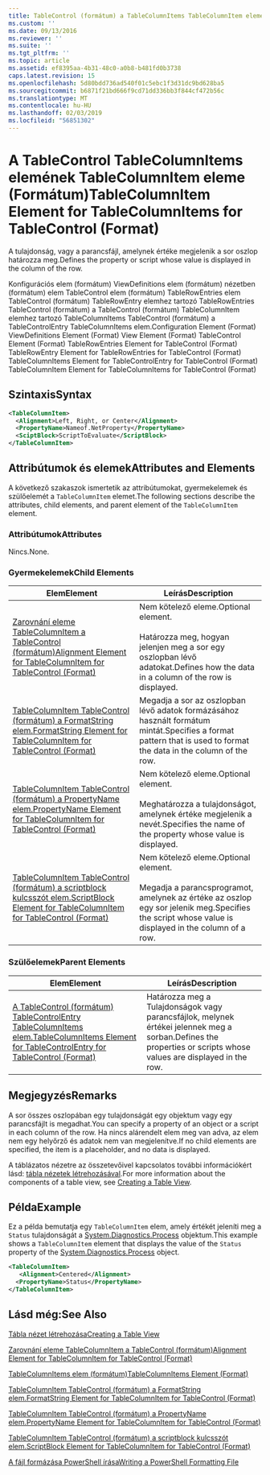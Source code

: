 ```yaml
---
title: TableControl (formátum) a TableColumnItems TableColumnItem eleme |} A Microsoft Docs
ms.custom: ''
ms.date: 09/13/2016
ms.reviewer: ''
ms.suite: ''
ms.tgt_pltfrm: ''
ms.topic: article
ms.assetid: ef8395aa-4b31-48c0-a0b8-b481fd0b3738
caps.latest.revision: 15
ms.openlocfilehash: 5d80bdd736ad540f01c5ebc1f3d31dc9bd628ba5
ms.sourcegitcommit: b6871f21bd666f9cd71dd336bb3f844cf472b56c
ms.translationtype: MT
ms.contentlocale: hu-HU
ms.lasthandoff: 02/03/2019
ms.locfileid: "56851302"
---
```

# <a name="tablecolumnitem-element-for-tablecolumnitems-for-tablecontrol-format"></a><span data-ttu-id="896e2-102">A TableControl TableColumnItems elemének TableColumnItem eleme (Formátum)</span><span class="sxs-lookup"><span data-stu-id="896e2-102">TableColumnItem Element for TableColumnItems for TableControl (Format)</span></span>

<span data-ttu-id="896e2-103">A tulajdonság, vagy a parancsfájl, amelynek értéke megjelenik a sor oszlop határozza meg.</span><span class="sxs-lookup"><span data-stu-id="896e2-103">Defines the property or script whose value is displayed in the column of the row.</span></span>

<span data-ttu-id="896e2-104">Konfigurációs elem (formátum) ViewDefinitions elem (formátum) nézetben (formátum) elem TableControl elem (formátum) TableRowEntries elem TableControl (formátum) TableRowEntry elemhez tartozó TableRowEntries TableControl (formátum) a TableControl (formátum) TableColumnItem elemhez tartozó TableColumnItems TableControl (formátum) a TableControlEntry TableColumnItems elem.</span><span class="sxs-lookup"><span data-stu-id="896e2-104">Configuration Element (Format) ViewDefinitions Element (Format) View Element (Format) TableControl Element (Format) TableRowEntries Element for TableControl (Format) TableRowEntry Element for TableRowEntries for TableControl (Format) TableColumnItems Element for TableControlEntry for TableControl (Format) TableColumnItem Element for TableColumnItems for TableControl (Format)</span></span>

## <a name="syntax"></a><span data-ttu-id="896e2-105">Szintaxis</span><span class="sxs-lookup"><span data-stu-id="896e2-105">Syntax</span></span>

```xml
<TableColumnItem>
  <Alignment>Left, Right, or Center</Alignment>
  <PropertyName>Nameof.NetProperty</PropertyName>
  <SciptBlock>ScriptToEvaluate</ScriptBlock>
</TableColumnItem>
```

## <a name="attributes-and-elements"></a><span data-ttu-id="896e2-106">Attribútumok és elemek</span><span class="sxs-lookup"><span data-stu-id="896e2-106">Attributes and Elements</span></span>

<span data-ttu-id="896e2-107">A következő szakaszok ismertetik az attribútumokat, gyermekelemek és szülőelemét a `TableColumnItem` elemet.</span><span class="sxs-lookup"><span data-stu-id="896e2-107">The following sections describe the attributes, child elements, and parent element of the `TableColumnItem` element.</span></span>

### <a name="attributes"></a><span data-ttu-id="896e2-108">Attribútumok</span><span class="sxs-lookup"><span data-stu-id="896e2-108">Attributes</span></span>

<span data-ttu-id="896e2-109">Nincs.</span><span class="sxs-lookup"><span data-stu-id="896e2-109">None.</span></span>

### <a name="child-elements"></a><span data-ttu-id="896e2-110">Gyermekelemek</span><span class="sxs-lookup"><span data-stu-id="896e2-110">Child Elements</span></span>

|<span data-ttu-id="896e2-111">Elem</span><span class="sxs-lookup"><span data-stu-id="896e2-111">Element</span></span>|<span data-ttu-id="896e2-112">Leírás</span><span class="sxs-lookup"><span data-stu-id="896e2-112">Description</span></span>|
|-------------|-----------------|
|[<span data-ttu-id="896e2-113">Zarovnání eleme TableColumnItem a TableControl (formátum)</span><span class="sxs-lookup"><span data-stu-id="896e2-113">Alignment Element for TableColumnItem for TableControl (Format)</span></span>](./alignment-element-for-tablecolumnitem-for-tablecontrol-format.md)|<span data-ttu-id="896e2-114">Nem kötelező eleme.</span><span class="sxs-lookup"><span data-stu-id="896e2-114">Optional element.</span></span><br /><br /> <span data-ttu-id="896e2-115">Határozza meg, hogyan jelenjen meg a sor egy oszlopban lévő adatokat.</span><span class="sxs-lookup"><span data-stu-id="896e2-115">Defines how the data in a column of the row is displayed.</span></span>|
|[<span data-ttu-id="896e2-116">TableColumnItem TableControl (formátum) a FormatString elem.</span><span class="sxs-lookup"><span data-stu-id="896e2-116">FormatString Element for TableColumnItem for TableControl (Format)</span></span>](./formatstring-element-for-tablecolumnitem-for-tablecontrol-format.md)|<span data-ttu-id="896e2-117">Megadja a sor az oszlopban lévő adatok formázásához használt formátum mintát.</span><span class="sxs-lookup"><span data-stu-id="896e2-117">Specifies a format pattern that is used to format the data in the column of the row.</span></span>|
|[<span data-ttu-id="896e2-118">TableColumnItem TableControl (formátum) a PropertyName elem.</span><span class="sxs-lookup"><span data-stu-id="896e2-118">PropertyName Element for TableColumnItem for TableControl (Format)</span></span>](./propertyname-element-for-tablecolumnitem-for-tablecontrol-format.md)|<span data-ttu-id="896e2-119">Nem kötelező eleme.</span><span class="sxs-lookup"><span data-stu-id="896e2-119">Optional element.</span></span><br /><br /> <span data-ttu-id="896e2-120">Meghatározza a tulajdonságot, amelynek értéke megjelenik a nevét.</span><span class="sxs-lookup"><span data-stu-id="896e2-120">Specifies the name of the property whose value is displayed.</span></span>|
|[<span data-ttu-id="896e2-121">TableColumnItem TableControl (formátum) a scriptblock kulcsszót elem.</span><span class="sxs-lookup"><span data-stu-id="896e2-121">ScriptBlock Element for TableColumnItem for TableControl (Format)</span></span>](./scriptblock-element-for-tablecolumnitem-for-tablecontrol-format.md)|<span data-ttu-id="896e2-122">Nem kötelező eleme.</span><span class="sxs-lookup"><span data-stu-id="896e2-122">Optional element.</span></span><br /><br /> <span data-ttu-id="896e2-123">Megadja a parancsprogramot, amelynek az értéke az oszlop egy sor jelenik meg.</span><span class="sxs-lookup"><span data-stu-id="896e2-123">Specifies the script whose value is displayed in the column of a row.</span></span>|

### <a name="parent-elements"></a><span data-ttu-id="896e2-124">Szülőelemek</span><span class="sxs-lookup"><span data-stu-id="896e2-124">Parent Elements</span></span>

|<span data-ttu-id="896e2-125">Elem</span><span class="sxs-lookup"><span data-stu-id="896e2-125">Element</span></span>|<span data-ttu-id="896e2-126">Leírás</span><span class="sxs-lookup"><span data-stu-id="896e2-126">Description</span></span>|
|-------------|-----------------|
|[<span data-ttu-id="896e2-127">A TableControl (formátum) TableControlEntry TableColumnItems elem.</span><span class="sxs-lookup"><span data-stu-id="896e2-127">TableColumnItems Element for TableControlEntry for TableControl (Format)</span></span>](./tablecolumnitems-element-for-tablerowentry-for-tablecontrol-format.md)|<span data-ttu-id="896e2-128">Határozza meg a Tulajdonságok vagy parancsfájlok, melynek értékei jelennek meg a sorban.</span><span class="sxs-lookup"><span data-stu-id="896e2-128">Defines the properties or scripts whose values are displayed in the row.</span></span>|

## <a name="remarks"></a><span data-ttu-id="896e2-129">Megjegyzés</span><span class="sxs-lookup"><span data-stu-id="896e2-129">Remarks</span></span>

<span data-ttu-id="896e2-130">A sor összes oszlopában egy tulajdonságát egy objektum vagy egy parancsfájlt is megadhat.</span><span class="sxs-lookup"><span data-stu-id="896e2-130">You can specify a property of an object or a script in each column of the row.</span></span> <span data-ttu-id="896e2-131">Ha nincs alárendelt elem meg van adva, az elem nem egy helyőrző és adatok nem van megjelenítve.</span><span class="sxs-lookup"><span data-stu-id="896e2-131">If no child elements are specified, the item is a placeholder, and no data is displayed.</span></span>

<span data-ttu-id="896e2-132">A táblázatos nézetre az összetevőivel kapcsolatos további információkért lásd: [tábla nézetek létrehozásával](./creating-a-table-view.md).</span><span class="sxs-lookup"><span data-stu-id="896e2-132">For more information about the components of a table view, see [Creating a Table View](./creating-a-table-view.md).</span></span>

## <a name="example"></a><span data-ttu-id="896e2-133">Példa</span><span class="sxs-lookup"><span data-stu-id="896e2-133">Example</span></span>

<span data-ttu-id="896e2-134">Ez a példa bemutatja egy `TableColumnItem` elem, amely értékét jeleníti meg a `Status` tulajdonságát a [System.Diagnostics.Process](/dotnet/api/System.Diagnostics.Process) objektum.</span><span class="sxs-lookup"><span data-stu-id="896e2-134">This example shows a `TableColumnItem` element that displays the value of the `Status` property of the [System.Diagnostics.Process](/dotnet/api/System.Diagnostics.Process) object.</span></span>

```xml
<TableColumnItem>
   <Alignment>Centered</Alignment>
  <PropertyName>Status</PropertyName>
</TableColumnItem>

```

## <a name="see-also"></a><span data-ttu-id="896e2-135">Lásd még:</span><span class="sxs-lookup"><span data-stu-id="896e2-135">See Also</span></span>

[<span data-ttu-id="896e2-136">Tábla nézet létrehozása</span><span class="sxs-lookup"><span data-stu-id="896e2-136">Creating a Table View</span></span>](./creating-a-table-view.md)

[<span data-ttu-id="896e2-137">Zarovnání eleme TableColumnItem a TableControl (formátum)</span><span class="sxs-lookup"><span data-stu-id="896e2-137">Alignment Element for TableColumnItem for TableControl (Format)</span></span>](./alignment-element-for-tablecolumnitem-for-tablecontrol-format.md)

[<span data-ttu-id="896e2-138">TableColumnItems elem (formátum)</span><span class="sxs-lookup"><span data-stu-id="896e2-138">TableColumnItems Element (Format)</span></span>](./tablecolumnitems-element-for-tablerowentry-for-tablecontrol-format.md)

[<span data-ttu-id="896e2-139">TableColumnItem TableControl (formátum) a FormatString elem.</span><span class="sxs-lookup"><span data-stu-id="896e2-139">FormatString Element for TableColumnItem for TableControl (Format)</span></span>](./formatstring-element-for-tablecolumnitem-for-tablecontrol-format.md)

[<span data-ttu-id="896e2-140">TableColumnItem TableControl (formátum) a PropertyName elem.</span><span class="sxs-lookup"><span data-stu-id="896e2-140">PropertyName Element for TableColumnItem for TableControl (Format)</span></span>](./propertyname-element-for-tablecolumnitem-for-tablecontrol-format.md)

[<span data-ttu-id="896e2-141">TableColumnItem TableControl (formátum) a scriptblock kulcsszót elem.</span><span class="sxs-lookup"><span data-stu-id="896e2-141">ScriptBlock Element for TableColumnItem for TableControl (Format)</span></span>](./scriptblock-element-for-tablecolumnitem-for-tablecontrol-format.md)

[<span data-ttu-id="896e2-142">A fájl formázása PowerShell írása</span><span class="sxs-lookup"><span data-stu-id="896e2-142">Writing a PowerShell Formatting File</span></span>](./writing-a-powershell-formatting-file.md)
